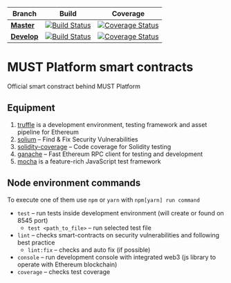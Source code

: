 | Branch  | Build | Coverage |
|---|---|---|
| **[Master](https://github.com/MUSTplatform/smart-contracts/tree/master)** | [![Build Status](https://img.shields.io/travis/MUSTplatform/MUSTplatform-contracts/master.svg?style=flat-square)](https://travis-ci.org/MUSTplatform/smart-contracts) | [![Coverage Status](https://img.shields.io/coveralls/github/MUSTplatform/MUSTplatform-contracts/master.svg?style=flat-square)](https://coveralls.io/github/MUSTplatform/smart-contracts?branch=master) |
| **[Develop](https://github.com/MUSTplatform/smart-contracts/tree/develop)** | [![Build Status](https://img.shields.io/travis/MUSTplatform/MUSTplatform-contracts/develop.svg?style=flat-square)](https://travis-ci.org/MUSTplatform/smart-contracts) | [![Coverage Status](https://img.shields.io/coveralls/github/MUSTplatform/MUSTplatform-contracts/develop.svg?style=flat-square)](https://coveralls.io/github/MUSTplatform/smart-contracts?branch=develop) |

# MUST Platform smart contracts
Official smart constract behind MUST Platform

## Equipment
  1. [truffle](http://truffleframework.com/) is a development environment, testing framework and asset pipeline for Ethereum
  2. [solium](https://www.getsolium.com/) – Find & Fix Security Vulnerabilities
  2. [solidity-coverage](https://github.com/sc-forks/solidity-coverage) – Code coverage for Solidity testing
  2. [ganache](https://github.com/trufflesuite/ganache-cli) – Fast Ethereum RPC client for testing and development
  3. [mocha](https://mochajs.org/) is a feature-rich JavaScript test framework

## Node environment commands 

To execute one of them use `npm` or `yarn` with `npm[yarn] run command`

* `test` – run tests inside development environment (will create or found on 8545 port)
  * `test <path_to_file>` – run selected test file
* `lint` – checks smart-contracts on security vulnerabilities and following best practice
  * `lint:fix` – checks and auto fix (if possible)
* `console` – run development console with integrated web3 (js library to operate with Ethereum blockchain)
* `coverage` – checks test coverage
